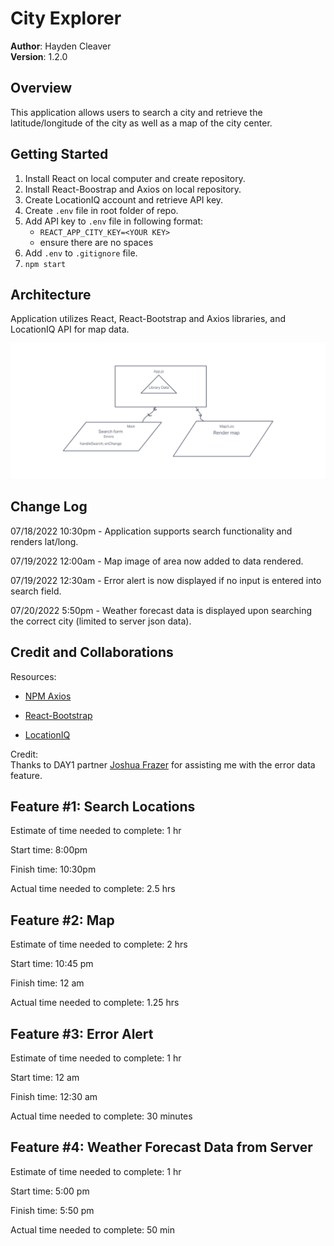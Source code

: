 # City Explorer

**Author**: Hayden Cleaver <br>
**Version**: 1.2.0
<!-- (increment the patch/fix version number if you make more commits past your first submission) -->

## Overview
This application allows users to search a city and retrieve the latitude/longitude of the city as well as a map of the city center.

## Getting Started

1. Install React on local computer and create repository.
2. Install React-Boostrap and Axios on local repository.
3. Create LocationIQ account and retrieve API key.
4. Create `.env` file in root folder of repo.
5. Add API key to `.env` file in following format:
    * `REACT_APP_CITY_KEY=<YOUR KEY>`
    * ensure there are no spaces
6. Add `.env` to `.gitignore` file.
7. `npm start`

## Architecture

Application utilizes React, React-Bootstrap and Axios libraries, and LocationIQ API for map data.

![Day 1: Front-End Whiteboard](/img/Lab6Board.png)

## Change Log

07/18/2022 10:30pm - Application supports search functionality and renders lat/long.

07/19/2022 12:00am - Map image of area now added to data rendered.

07/19/2022 12:30am - Error alert is now displayed if no input is entered into search field.

07/20/2022 5:50pm - Weather forecast data is displayed upon searching the correct city (limited to server json data).
<!-- Use this area to document the iterative changes made to your application as each feature is successfully implemented. Use time stamps. Here's an example:

01-01-2001 4:59pm - Application now has a fully-functional express server, with a GET route for the location resource. -->

## Credit and Collaborations

Resources:
* [NPM Axios](https://www.npmjs.com/package/axios#handling-errors)

* [React-Bootstrap](https://react-bootstrap.github.io/)

* [LocationIQ](https://locationiq.com/)

Credit: <br>
Thanks to DAY1 partner [Joshua Frazer](https://github.com/Frazmatic) for assisting me with the error data feature. <br>
<!-- Give credit (and a link) to other people or resources that helped you build this application. -->

## Feature #1: Search Locations

Estimate of time needed to complete: 1 hr

Start time: 8:00pm

Finish time: 10:30pm

Actual time needed to complete: 2.5 hrs

## Feature #2: Map

Estimate of time needed to complete: 2 hrs

Start time: 10:45 pm

Finish time: 12 am

Actual time needed to complete: 1.25 hrs

## Feature #3: Error Alert

Estimate of time needed to complete: 1 hr

Start time: 12 am

Finish time: 12:30 am

Actual time needed to complete: 30 minutes

## Feature #4: Weather Forecast Data from Server

Estimate of time needed to complete: 1 hr

Start time: 5:00 pm

Finish time: 5:50 pm

Actual time needed to complete: 50 min
